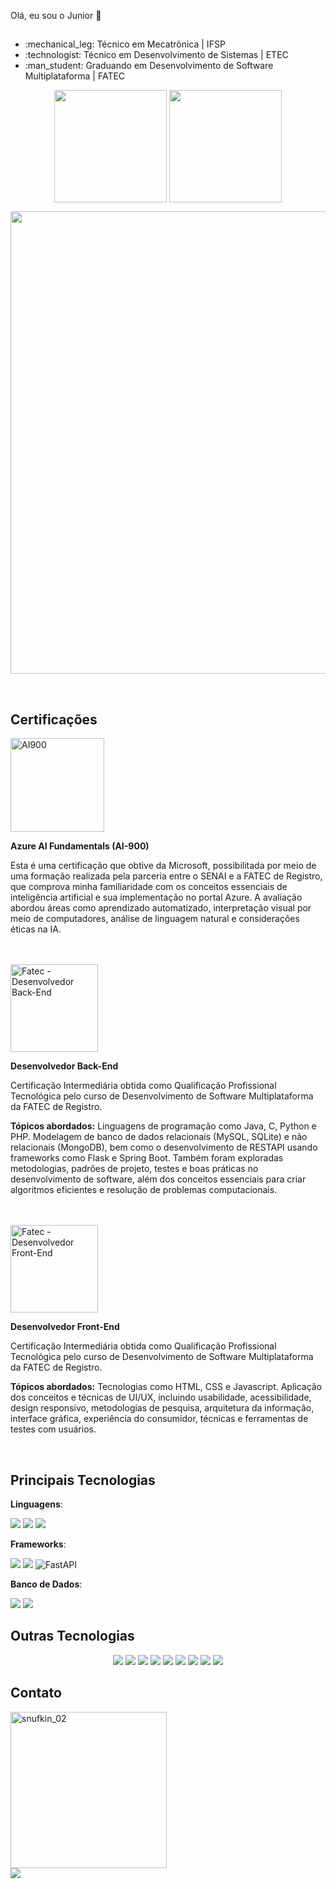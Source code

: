 Olá, eu sou o Junior :space_invader:

##

<p>
    <ul>
        <li>:mechanical_leg: Técnico em Mecatrônica | IFSP</li>
        <li>:technologist: Técnico em Desenvolvimento de Sistemas | ETEC</li>
        <li>:man_student: Graduando em Desenvolvimento de Software Multiplataforma | FATEC</li>
    </ul>
</p>

<!-- ![visitors](https://visitor-badge.laobi.icu/badge?page_id=aasjunior) -->

<p align="center">
  <img height="180rem" src="https://github-readme-stats.vercel.app/api?username=aasjunior&show_icons=true&theme=tokyonight&card_width=350" align = "center"/>
  <img height="180rem" src="https://github-readme-stats.vercel.app/api/top-langs/?username=aasjunior&layout=compact&theme=tokyonight&card_width=370" align = "center"/>
</p>

<p align="center">
<!--<img
        align="center"
        height="180em"
        src="https://github-readme-streak-stats.herokuapp.com/?user=iuricode&theme=tokyonight&hide_border=false"
        alt="Github Stats"
      />-->
  
  <img src="https://github-readme-activity-graph.vercel.app/graph?username=aasjunior&theme=tokyo-night" width="740">
  
</p>
<br>

<h2>Certificações</h2>

<div>
      <img src="https://learn.microsoft.com/pt-br/media/learn/certification/badges/microsoft-certified-fundamentals-badge.svg" alt="AI900" height="150" style="margin-right: 20px;" />
      <p><strong>Azure AI Fundamentals (AI-900)</strong></p>
      <p>Esta é uma certificação que obtive da Microsoft, possibilitada por meio de uma formação realizada pela parceria entre o SENAI e a FATEC de Registro, que comprova minha familiaridade com os conceitos essenciais de inteligência artificial e sua implementação no portal Azure. A avaliação abordou áreas como aprendizado automatizado, interpretação visual por meio de computadores, análise de linguagem natural e considerações éticas na IA.</p>
</div>
<br><br>

<div>
  <img src="https://github.com/aasjunior/aasjunior/assets/61213599/6732ac0a-06d1-4a8a-af34-315698b83791" alt="Fatec - Desenvolvedor Back-End" height="140" />
  <p><strong>Desenvolvedor Back-End</strong></p>
  <p>Certificação Intermediária obtida como Qualificação Profissional Tecnológica pelo curso de Desenvolvimento de Software Multiplataforma da FATEC de Registro.</p>
  <p><b>Tópicos abordados:</b> Linguagens de programação como Java, C, Python e PHP. Modelagem de banco de dados relacionais (MySQL, SQLite) e não relacionais (MongoDB), bem como o desenvolvimento de RESTAPI usando frameworks como Flask e Spring Boot. Também foram exploradas metodologias, padrões de projeto, testes e boas práticas no desenvolvimento de software, além dos conceitos essenciais para criar algoritmos eficientes e resolução de problemas computacionais.</p>
</div>
<br><br>

<div>
  
  <img src="https://github.com/aasjunior/aasjunior/assets/61213599/4b340b28-f88f-43dd-abf2-95331724ecc9" alt="Fatec - Desenvolvedor Front-End" height="140" />

  <p><strong>Desenvolvedor Front-End</strong></p>
  <p>Certificação Intermediária obtida como Qualificação Profissional Tecnológica pelo curso de Desenvolvimento de Software Multiplataforma da FATEC de Registro.</p>
  <p><b>Tópicos abordados:</b> Tecnologias como HTML, CSS e Javascript. Aplicação dos conceitos e técnicas de UI/UX, incluindo usabilidade, acessibilidade, design responsivo, metodologias de pesquisa, arquitetura da informação, interface gráfica, experiência do consumidor, técnicas e ferramentas de testes com usuários.</p>
</div>
<br>

<h2>Principais Tecnologias</h2>

**Linguagens**:

<p>
  <img src="https://img.shields.io/badge/kotlin-%237F52FF.svg?style=for-the-badge&logo=kotlin&logoColor=white" />
  <img src="https://img.shields.io/badge/java-%23ED8B00.svg?style=for-the-badge&logo=openjdk&logoColor=white" />
  <img src="https://img.shields.io/badge/python-3670A0?style=for-the-badge&logo=python&logoColor=ffdd54" />
</p>

**Frameworks**:

<p>
  <img src="https://img.shields.io/badge/Jetpack%20Compose-%2303DAC5.svg?style=for-the-badge&logo=android&logoColor=white" />
  <img src="https://img.shields.io/badge/Spring_Boot-6DB33F?style=for-the-badge&logo=spring-boot&logoColor=white" />
  <!--<img src="https://img.shields.io/badge/flask-%23000.svg?style=for-the-badge&logo=flask&logoColor=white" />-->
  <img src="https://img.shields.io/badge/FastAPI-005571?style=for-the-badge&logo=fastapi" alt="FastAPI"/>
</p>

**Banco de Dados**:

<p>
  <img src="https://img.shields.io/badge/MongoDB-%234ea94b.svg?style=for-the-badge&logo=mongodb&logoColor=white" />
  <img src="https://img.shields.io/badge/mysql-4479A1.svg?style=for-the-badge&logo=mysql&logoColor=white" />
</p>

<h2>Outras Tecnologias</h2>

<p align="center">
  <img src="https://img.shields.io/badge/-HTML5-333333?style=flat&logo=HTML5" />
  <img src="https://img.shields.io/badge/-CSS3-333333?style=flat&logo=CSS3&logoColor=1572B6" />
  <img src="https://img.shields.io/badge/-JavaScript-333333?style=flat&logo=javascript&logoColor=F7DF1E" />
  <img src="https://img.shields.io/badge/-PHP-333333?style=flat&logo=php&logoColor=777BB4" />
  <img src="https://img.shields.io/badge/-Flask-333333?style=flat&logo=flask&logoColor=white" />
  <!--<img src="https://img.shields.io/badge/-C++-333333?style=flat&logo=c%2B%2B&logoColor=00599C" />-->
  <img src="https://img.shields.io/badge/-Arduino-333333?style=flat&logo=arduino&logoColor=00979D" />
  <img src="https://img.shields.io/badge/-Docker-333333?style=flat&logo=docker&logoColor=2496ED" />
  <img src="https://img.shields.io/badge/-Kubernetes-333333?style=flat&logo=kubernetes&logoColor=326CE5" />
  <img src="https://img.shields.io/badge/-PostgreSQL-333333?style=flat&logo=postgresql&logoColor=336791" />
<!--
  <img src="https://img.shields.io/badge/html5-%23E34F26.svg?style=for-the-badge&logo=html5&logoColor=white" />
  <img src="https://img.shields.io/badge/css3-%231572B6.svg?style=for-the-badge&logo=css3&logoColor=white" />
  <img src="https://img.shields.io/badge/javascript-%23F7DF1E.svg?style=for-the-badge&logo=javascript&logoColor=black" />
  <img src="https://img.shields.io/badge/php-%23777BB4.svg?style=for-the-badge&logo=php&logoColor=white" />
  <!--<img src="https://img.shields.io/badge/c++-%2300599C.svg?style=for-the-badge&logo=c%2B%2B&logoColor=white" />-->
  <!--<img src="https://img.shields.io/badge/arduino-%2300979D.svg?style=for-the-badge&logo=arduino&logoColor=white" />
  <img src="https://img.shields.io/badge/docker-%232496ED.svg?style=for-the-badge&logo=docker&logoColor=white" />
  <img src="https://img.shields.io/badge/kubernetes-%23326CE5.svg?style=for-the-badge&logo=kubernetes&logoColor=white" />-->
</p>

## Contato

<img src="https://github.com/user-attachments/assets/ad1f31e7-c5f0-4dd1-b383-a5e02f60178f" alt="snufkin_02" style="width: 250px; height: auto; margin-right: 20px;">
<br>
<a href="https://www.linkedin.com/in/adeldivo-alves-de-sousa-junior" target="_blank"><img src="https://img.shields.io/badge/-LinkedIn-%230077B5?style=for-the-badge&logo=linkedin&logoColor=white" target="_blank"></a>


